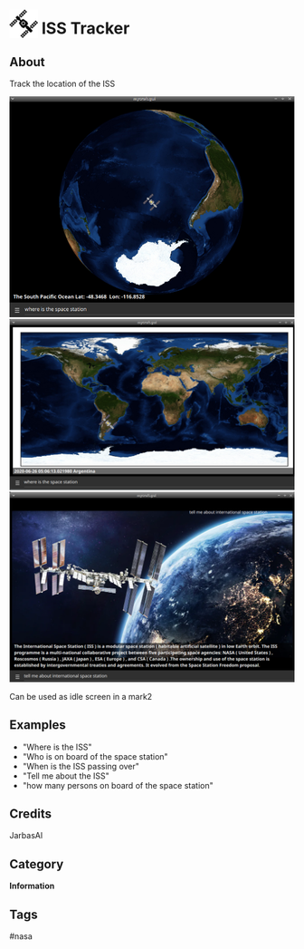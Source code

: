# <img src='./iss2.png' width='50' height='50' style='vertical-align:bottom'/> ISS Tracker


## About

Track the location of the ISS
  
![](./gui.png)
![](./gui2.png)
![](./gui3.png)

Can be used as idle screen in a mark2

## Examples
* "Where is the ISS"
* "Who is on board of the space station"
* "When is the ISS passing over"
* "Tell me about the ISS"
* "how many persons on board of the space station"

## Credits
JarbasAl

## Category
**Information**

## Tags
#nasa

